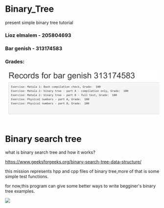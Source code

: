 # Binary_Tree
present simple binary tree tutorial

### Lioz elmalem - 205804693

### Bar genish - 313174583

### Grades:

![](https://github.com/Elmalem/CPP-Assigments/blob/master/%E2%80%8F%E2%80%8FGrades.JPG?raw=true)
#  Binary search tree

what is binary search tree and how it works?

https://www.geeksforgeeks.org/binary-search-tree-data-structure/

this mission represents hpp and cpp files of binary tree,more of that is some simple test functions.

for now,this program can give some better ways to write begginer's binary tree examples.

![](https://www.mathwarehouse.com/programming/images/binary-search-tree/optimal-binary-search-tree-from-sorted-array.gif)
